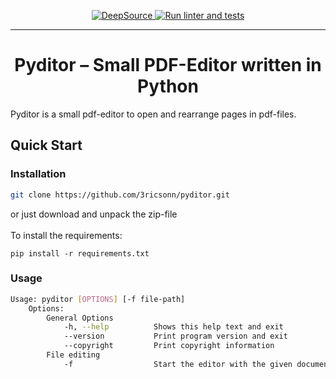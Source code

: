 <p align="center">
 <a href="https://deepsource.io/gh/3ricsonn/pyditor/?ref=repository-badge}" target="_blank">
  <img alt="DeepSource" title="DeepSource" src="https://deepsource.io/gh/3ricsonn/pyditor.svg/?label=active+issues&show_trend=true&token=ZA9MWU_0__DLnYeBnKja7WvW"/>
 </a>
 <a href="https://github.com/3ricsonn/pyditor/actions/workflows/python-app.yml">
  <img alt="Run linter and tests" src="https://github.com/3ricsonn/pyditor/actions/workflows/python-app.yml/badge.svg">
</a>
</p>

---
<h1 align="center">Pyditor – Small PDF-Editor written in Python</h1>

Pyditor is a small pdf-editor to open and rearrange pages in pdf-files. 

## Quick Start
### Installation
```bash
git clone https://github.com/3ricsonn/pyditor.git
```
or just download and unpack the zip-file 
</br>
</br>
To install the requirements:
```
pip install -r requirements.txt
```
### Usage
```bash
Usage: pyditor [OPTIONS] [-f file-path]
    Options:
        General Options
            -h, --help          Shows this help text and exit
            --version           Print program version and exit
            --copyright         Print copyright information
        File editing
            -f                  Start the editor with the given document
```